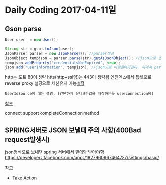 # Daily Coding 2017-04-11일

## Gson parse
```java
User user  = new User();

String str = gson.toJson(user);
JsonParser parser = new JsonParser(); //parser생성
JsonObject tempjson = parser.parse(str).getAsJsonObject(); //json으로 변경되는부분
tempjson.addProperty("credentialsNonExpired", true);
json.add("userInformation", tempjson); //json으로 바로들어가진다. 위에서 parese가 됬기 때문이다.

```

http는 포트 80이 생략
htts(http+ssl임)는 443이 생략됨
엔진엑스에서 톰켓으로 reverse proxy 설정으로 세션유지 가능[설명](https://www.iancollington.com/nginx-as-a-reverse-proxy-in-docker/)

```
UserIdSource에 대한 설명, (간단하게 유니크한값을 저장하는듯 userconnection에)
```
[참조](https://brunch.co.kr/@ourlove/68)



connect support completeConnection method

## SPRING서버로 JSON 보낼때 주의 사항(400Bad request발생시)
json형식으로 보내면 spring 서버에서 밑에와 받아야함
https://developers.facebook.com/apps/1827960967464787/settings/basic/

참고
* [Take Action](http://marobiana.tistory.com/58)
